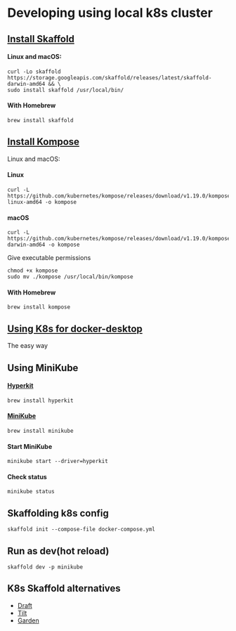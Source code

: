 # Developing using local k8s cluster

## [Install Skaffold](https://skaffold.dev/docs/install/)
#### Linux and macOS:
```
curl -Lo skaffold https://storage.googleapis.com/skaffold/releases/latest/skaffold-darwin-amd64 && \
sudo install skaffold /usr/local/bin/
```
#### With Homebrew
```
brew install skaffold
```

## [Install Kompose](https://kompose.io/installation/)
Linux and macOS:
#### Linux
```
curl -L https://github.com/kubernetes/kompose/releases/download/v1.19.0/kompose-linux-amd64 -o kompose
```
#### macOS
```
curl -L https://github.com/kubernetes/kompose/releases/download/v1.19.0/kompose-darwin-amd64 -o kompose
```
Give executable permissions
```
chmod +x kompose
sudo mv ./kompose /usr/local/bin/kompose
```
#### With Homebrew
```
brew install kompose
```

## [Using K8s for docker-desktop](https://www.docker.com/products/kubernetes)
The easy way

## Using MiniKube
#### [Hyperkit](https://minikube.sigs.k8s.io/docs/drivers/hyperkit/)
```
brew install hyperkit
```
#### [MiniKube](https://kubernetes.io/es/docs/tasks/tools/install-minikube/)
```
brew install minikube
```
#### Start MiniKube
```
minikube start --driver=hyperkit
```
#### Check status
```
minikube status
```

## Skaffolding k8s config
```
skaffold init --compose-file docker-compose.yml
```

## Run as dev(hot reload)
```
skaffold dev -p minikube
```

## K8s Skaffold alternatives

* [Draft](https://draft.sh/)
* [Tilt](https://tilt.dev/)
* [Garden](https://garden.io/)
